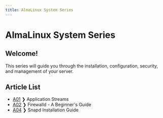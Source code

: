 ```yaml
---
title: AlmaLinux System Series 
---
```


# AlmaLinux System Series 

Welcome!
----
This series will guide you through the installation, configuration, security, and management of your server. 

**Article List**
----
- [A01](SystemSeriesA01.md) ❯ Application Streams
- [A02](SystemSeriesA02.md) ❯ Firewalld - A Beginner's Guide
- [A04](SystemSeriesA04.md) ❯ Snapd Installation Guide

